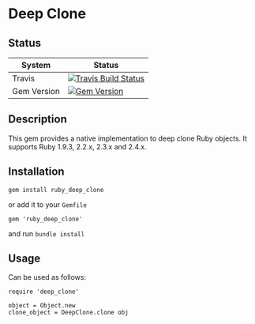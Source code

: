# Deep Clone

## Status

|System|Status|
|--|--|
| Travis | [![Travis Build Status](https://travis-ci.org/gmodarelli/ruby-deepclone.svg?branch=master)](https://travis-ci.org/gmodarelli/ruby-deepclone) |
| Gem Version | [![Gem Version](https://badge.fury.io/rb/ruby_deep_clone.svg)](https://badge.fury.io/rb/ruby_deep_clone) |

## Description

This gem provides a native implementation to deep clone Ruby objects.
It supports Ruby 1.9.3, 2.2.x, 2.3.x and 2.4.x.

## Installation

```
gem install ruby_deep_clone
```

or add it to your `Gemfile`

```
gem 'ruby_deep_clone'
```

and run `bundle install`

## Usage

Can be used as follows:

```
require 'deep_clone'

object = Object.new
clone_object = DeepClone.clone obj
```

